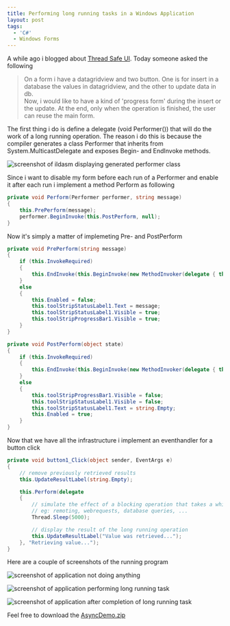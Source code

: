 ```yaml
---
title: Performing long running tasks in a Windows Application
layout: post
tags:
  - 'C#'
  - Windows Forms
---
```

A while ago i blogged about [Thread Safe UI](http://www.timvw.be/about-thread-safe-gui/). Today someone asked the following

> <div>
>   On a form i have a datagridview and two button. One is for insert in a database the values in datagridview, and the other to update data in db.<br /> Now, i would like to have a kind of 'progress form' during the insert or the update. At the end, only when the operation is finished, the user can reuse the main form.
> </div>

The first thing i do is define a delegate (void Performer()) that will do the work of a long running operation. The reason i do this is because the compiler generates a class Performer that inherits from System.MulticastDelegate and exposes Begin- and EndInvoke methods.

![screenshot of ildasm displaying generated performer class](http://www.timvw.be/wp-content/images/performerdelegate.gif)

Since i want to disable my form before each run of a Performer and enable it after each run i implement a method Perform as following

```csharp
private void Perform(Performer performer, string message)
{
	this.PrePerform(message);
	performer.BeginInvoke(this.PostPerform, null);
}
```

Now it's simply a matter of implemeting Pre- and PostPerform

```csharp
private void PrePerform(string message)
{
	if (this.InvokeRequired)
	{
		this.EndInvoke(this.BeginInvoke(new MethodInvoker(delegate { this.PrePerform(message); })));
	}
	else
	{
		this.Enabled = false;
		this.toolStripStatusLabel1.Text = message;
		this.toolStripStatusLabel1.Visible = true;
		this.toolStripProgressBar1.Visible = true;
	}
}

private void PostPerform(object state)
{
	if (this.InvokeRequired)
	{
		this.EndInvoke(this.BeginInvoke(new MethodInvoker(delegate { this.PostPerform(state); })));
	}
	else
	{
		this.toolStripProgressBar1.Visible = false;
		this.toolStripStatusLabel1.Visible = false;
		this.toolStripStatusLabel1.Text = string.Empty;
		this.Enabled = true;
	}
}
```

Now that we have all the infrastructure i implement an eventhandler for a button click

```csharp
private void button1_Click(object sender, EventArgs e)
{
	// remove previously retrieved results
	this.UpdateResultLabel(string.Empty);

	this.Perform(delegate
	{
		// simulate the effect of a blocking operation that takes a while to complete
		// eg: remoting, webrequests, database queries, ...
		Thread.Sleep(5000);

		// display the result of the long running operation
		this.UpdateResultLabel("Value was retrieved...");
	}, "Retrieving value...");
}
```

Here are a couple of screenshots of the running program

![screenshot of application not doing anything](http://www.timvw.be/wp-content/images/performerdelegate2.gif)
  
![screenshot of application performing long running task](http://www.timvw.be/wp-content/images/performerdelegate3.gif)
  
![screenshot of application after completion of long running task](http://www.timvw.be/wp-content/images/performerdelegate4.gif)

Feel free to download the [AsyncDemo.zip](http://www.timvw.be/wp-content/code/csharp/AsyncDemo.zip)
